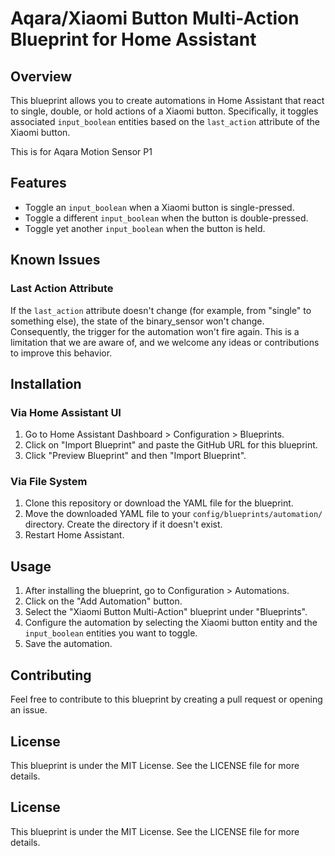 # Aqara/Xiaomi Button Multi-Action Blueprint for Home Assistant

## Overview

This blueprint allows you to create automations in Home Assistant that react to single, double, or hold actions of a Xiaomi button. Specifically, it toggles associated `input_boolean` entities based on the `last_action` attribute of the Xiaomi button.

This is for Aqara Motion Sensor P1

## Features

- Toggle an `input_boolean` when a Xiaomi button is single-pressed.
- Toggle a different `input_boolean` when the button is double-pressed.
- Toggle yet another `input_boolean` when the button is held.

## Known Issues

### Last Action Attribute

If the `last_action` attribute doesn't change (for example, from "single" to something else), the state of the binary_sensor won't change. Consequently, the trigger for the automation won't fire again. This is a limitation that we are aware of, and we welcome any ideas or contributions to improve this behavior.

## Installation

### Via Home Assistant UI

1. Go to Home Assistant Dashboard > Configuration > Blueprints.
2. Click on "Import Blueprint" and paste the GitHub URL for this blueprint.
3. Click "Preview Blueprint" and then "Import Blueprint".

### Via File System

1. Clone this repository or download the YAML file for the blueprint.
2. Move the downloaded YAML file to your `config/blueprints/automation/` directory. Create the directory if it doesn't exist.
3. Restart Home Assistant.

## Usage

1. After installing the blueprint, go to Configuration > Automations.
2. Click on the "Add Automation" button.
3. Select the "Xiaomi Button Multi-Action" blueprint under "Blueprints".
4. Configure the automation by selecting the Xiaomi button entity and the `input_boolean` entities you want to toggle.
5. Save the automation.

## Contributing

Feel free to contribute to this blueprint by creating a pull request or opening an issue.

## License

This blueprint is under the MIT License. See the LICENSE file for more details.


## License

This blueprint is under the MIT License. See the LICENSE file for more details.

